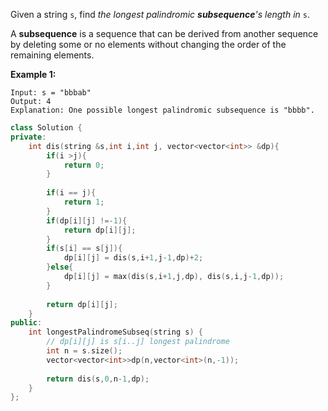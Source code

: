 Given a string `s`, find *the longest palindromic **subsequence**'s length in* `s`.

A **subsequence** is a sequence that can be derived from another sequence by deleting some or no elements without changing the order of the remaining elements.

 

**Example 1:**

```
Input: s = "bbbab"
Output: 4
Explanation: One possible longest palindromic subsequence is "bbbb".
```

```c++
class Solution {
private:
    int dis(string &s,int i,int j, vector<vector<int>> &dp){
        if(i >j){
            return 0;
        }
            
        if(i == j){
            return 1;
        }
        if(dp[i][j] !=-1){
            return dp[i][j];
        }
        if(s[i] == s[j]){
            dp[i][j] = dis(s,i+1,j-1,dp)+2;
        }else{
            dp[i][j] = max(dis(s,i+1,j,dp), dis(s,i,j-1,dp));
        }
        
        return dp[i][j];
    }
public:
    int longestPalindromeSubseq(string s) {
        // dp[i][j] is s[i..j] longest palindrome
        int n = s.size();
        vector<vector<int>>dp(n,vector<int>(n,-1));
        
        return dis(s,0,n-1,dp);
    }
};
```

